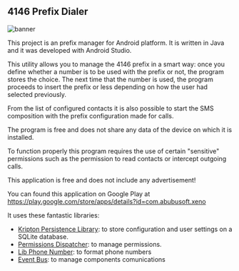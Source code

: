 ## 4146 Prefix Dialer

![banner](/docs/banner1024_500.png?raw=true "Banner")

This project is an prefix manager for Android platform. It is written in Java and it was developed with Android Studio.

This utility allows you to manage the 4146 prefix in a smart way: once you define whether a number is to be used with the prefix or not, the program stores the choice. The next time that the number is used, the program proceeds to insert the prefix or less depending on how the user had selected previously.

From the list of configured contacts it is also possible to start the SMS composition with the prefix configuration made for calls.

The program is free and does not share any data of the device on which it is installed.

To function properly this program requires the use of certain "sensitive" permissions such as the permission to read contacts or intercept outgoing calls.

This application is free and does not include any advertisement!

You can found this application on Google Play at https://play.google.com/store/apps/details?id=com.abubusoft.xeno

It uses these fantastic libraries:
 - [Kripton Persistence Library](http://github.com/xcesco/kripton): to store configuration and user settings on a SQLite database.
 - [Permissions Dispatcher](https://github.com/permissions-dispatcher/PermissionsDispatcher): to manage permissions. 
 - [Lib Phone Number](https://github.com/googlei18n/libphonenumber): to format phone numbers
 - [Event Bus](https://github.com/greenrobot/EventBus): to manage components comunications



